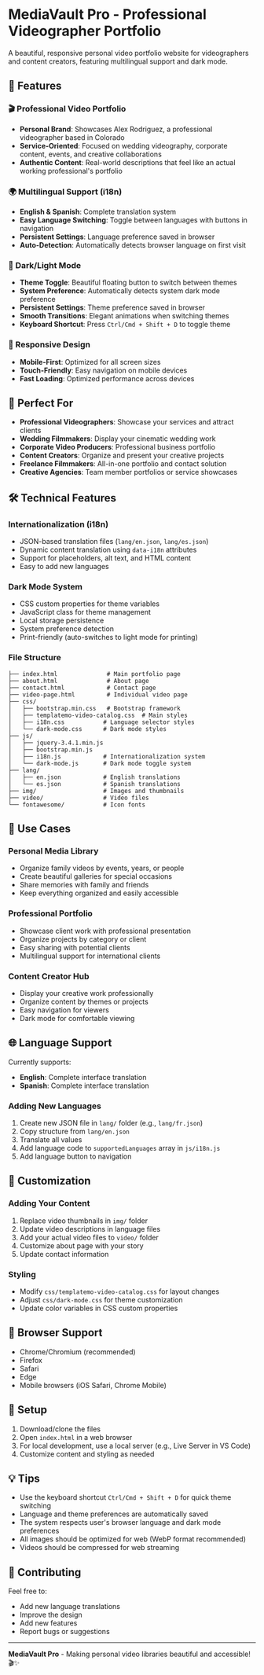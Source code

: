 # MediaVault Pro - Professional Videographer Portfolio

A beautiful, responsive personal video portfolio website for videographers and content creators, featuring multilingual support and dark mode.

## 🌟 Features

### 🎬 Professional Video Portfolio
- **Personal Brand**: Showcases Alex Rodriguez, a professional videographer based in Colorado
- **Service-Oriented**: Focused on wedding videography, corporate content, events, and creative collaborations
- **Authentic Content**: Real-world descriptions that feel like an actual working professional's portfolio

### 🌍 Multilingual Support (i18n)
- **English & Spanish**: Complete translation system
- **Easy Language Switching**: Toggle between languages with buttons in navigation
- **Persistent Settings**: Language preference saved in browser
- **Auto-Detection**: Automatically detects browser language on first visit

### 🌙 Dark/Light Mode
- **Theme Toggle**: Beautiful floating button to switch between themes
- **System Preference**: Automatically detects system dark mode preference
- **Persistent Settings**: Theme preference saved in browser
- **Smooth Transitions**: Elegant animations when switching themes
- **Keyboard Shortcut**: Press `Ctrl/Cmd + Shift + D` to toggle theme

### 📱 Responsive Design
- **Mobile-First**: Optimized for all screen sizes
- **Touch-Friendly**: Easy navigation on mobile devices
- **Fast Loading**: Optimized performance across devices

## 🚀 Perfect For

- **Professional Videographers**: Showcase your services and attract clients
- **Wedding Filmmakers**: Display your cinematic wedding work
- **Corporate Video Producers**: Professional business portfolio
- **Content Creators**: Organize and present your creative projects
- **Freelance Filmmakers**: All-in-one portfolio and contact solution
- **Creative Agencies**: Team member portfolios or service showcases

## 🛠️ Technical Features

### Internationalization (i18n)
- JSON-based translation files (`lang/en.json`, `lang/es.json`)
- Dynamic content translation using `data-i18n` attributes
- Support for placeholders, alt text, and HTML content
- Easy to add new languages

### Dark Mode System
- CSS custom properties for theme variables
- JavaScript class for theme management
- Local storage persistence
- System preference detection
- Print-friendly (auto-switches to light mode for printing)

### File Structure
```
├── index.html              # Main portfolio page
├── about.html              # About page
├── contact.html            # Contact page
├── video-page.html         # Individual video page
├── css/
│   ├── bootstrap.min.css   # Bootstrap framework
│   ├── templatemo-video-catalog.css  # Main styles
│   ├── i18n.css           # Language selector styles
│   └── dark-mode.css      # Dark mode styles
├── js/
│   ├── jquery-3.4.1.min.js
│   ├── bootstrap.min.js
│   ├── i18n.js            # Internationalization system
│   └── dark-mode.js       # Dark mode toggle system
├── lang/
│   ├── en.json            # English translations
│   └── es.json            # Spanish translations
├── img/                   # Images and thumbnails
├── video/                 # Video files
└── fontawesome/           # Icon fonts
```

## 🎯 Use Cases

### Personal Media Library
- Organize family videos by events, years, or people
- Create beautiful galleries for special occasions
- Share memories with family and friends
- Keep everything organized and easily accessible

### Professional Portfolio
- Showcase client work with professional presentation
- Organize projects by category or client
- Easy sharing with potential clients
- Multilingual support for international clients

### Content Creator Hub
- Display your creative work professionally
- Organize content by themes or projects
- Easy navigation for viewers
- Dark mode for comfortable viewing

## 🌐 Language Support

Currently supports:
- **English**: Complete interface translation
- **Spanish**: Complete interface translation

### Adding New Languages
1. Create new JSON file in `lang/` folder (e.g., `lang/fr.json`)
2. Copy structure from `lang/en.json`
3. Translate all values
4. Add language code to `supportedLanguages` array in `js/i18n.js`
5. Add language button to navigation

## 🎨 Customization

### Adding Your Content
1. Replace video thumbnails in `img/` folder
2. Update video descriptions in language files
3. Add your actual video files to `video/` folder
4. Customize about page with your story
5. Update contact information

### Styling
- Modify `css/templatemo-video-catalog.css` for layout changes
- Adjust `css/dark-mode.css` for theme customization
- Update color variables in CSS custom properties

## 📱 Browser Support

- Chrome/Chromium (recommended)
- Firefox
- Safari
- Edge
- Mobile browsers (iOS Safari, Chrome Mobile)

## 🔧 Setup

1. Download/clone the files
2. Open `index.html` in a web browser
3. For local development, use a local server (e.g., Live Server in VS Code)
4. Customize content and styling as needed

## 💡 Tips

- Use the keyboard shortcut `Ctrl/Cmd + Shift + D` for quick theme switching
- Language and theme preferences are automatically saved
- The system respects user's browser language and dark mode preferences
- All images should be optimized for web (WebP format recommended)
- Videos should be compressed for web streaming

## 🤝 Contributing

Feel free to:
- Add new language translations
- Improve the design
- Add new features
- Report bugs or suggestions

---

**MediaVault Pro** - Making personal video libraries beautiful and accessible! 🎬✨
